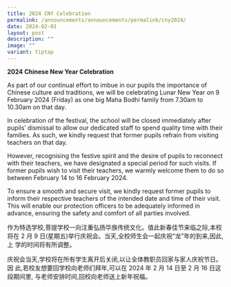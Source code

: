 ```yaml
---
title: 2024 CNY Celebration
permalink: /announcements/announcements/permalink/cny2024/
date: 2024-02-01
layout: post
description: ""
image: ""
variant: tiptap
---
```

<p><strong>2024 Chinese New Year Celebration</strong>
</p>
<p>As part of our continual effort to imbue in our pupils the importance
of Chinese culture and traditions, we will be celebrating Lunar New Year
on 9 February 2024 (Friday) as one big Maha Bodhi family from 7.30am to
10.30am on that day.</p>
<p>In celebration of the festival, the school will be closed immediately
after pupils’ dismissal to allow our dedicated staff to spend quality time
with their families. As such, we kindly request that former pupils refrain
from visiting teachers on that day.</p>
<p>However, recognising the festive spirit and the desire of pupils to reconnect
with their teachers, we have designated a special period for such visits.
If former pupils wish to visit their teachers, we warmly welcome them to
do so between February 14 to 16 February 2024.</p>
<p>To ensure a smooth and secure visit, we kindly request former pupils to
inform their respective teachers of the intended date and time of their
visit. This will enable our protection officers to be adequately informed
in advance, ensuring the safety and comfort of all parties involved.</p>
<p></p>
<p>作为特选学校,菩提学校一向注重弘扬华族传统文化。值此新春佳节来临之际,本校将在 2 月 9 日(星期五)举行庆祝会。当天,全校师生会一起庆祝“龙”年的到来,因此,上
学的时间将有所调整。</p>
<p>庆祝会当天,学校将在所有学生离开后关闭,以让全体教职员回家与家人庆祝节日。因 此,若校友想要回学校向老师们拜年,可以在 2024 年 2 月
14 日至 2 月 16 日这段期间里, 与老师安排时间,回校向老师送上新年祝福。</p>